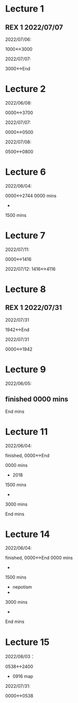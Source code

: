 # Lecture 1
## REX 1 2022/07/07
2022/07/06:

1000<->3000

2022/07/07:

3000<->End

# Lecture 2

2022/06/08:

0000<->3700

2022/07/07:

0000<->0500

2022/07/08:

0500<->0800

# Lecture 6

2022/06/04:

0000<->2744
0000 mins

- 

1500 mins

# Lecture 7

2022/07/11:

0000<->1416

2022/07/12:
1416<->4116

# Lecture 8

## REX 1 2022/07/31

2022/07/31

1942<->End

2022/07/31

0000<->1942

# Lecture 9

2022/06/05:

finished
0000 mins
- 

End mins

# Lecture 11

2022/06/04:

finished,
0000<->End

0000 mins

- 2018 

1500 mins

- 

3000 mins

End mins

# Lecture 14

2022/06/04:

finished,
0000<->End
0000 mins

- 

1500 mins

- nepotism
- 

3000 mins

- 

End mins


# Lecture 15

2022/08/03：

0538<->2400

- 0916 map

2022/07/31:

0000<->0538
